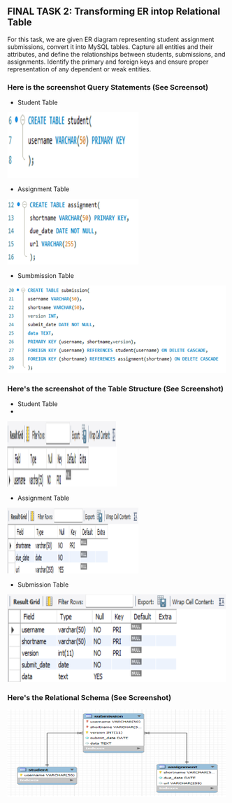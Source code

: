 ## FINAL TASK 2: Transforming ER intop Relational Table

For this task, we are given ER diagram representing student assignment submissions, convert it into MySQL tables. Capture all entities and their attributes, and define the relationships between students, submissions, and assignments. Identify the primary and foreign keys and ensure proper representation of any dependent or weak entities.

### Here is the screenshot Query Statements (See Screensot)

- Student Table

<img src="Images/student_tbl.png" width="300" height="150">

- Assignment Table

<img src="Images/assgnment_tbl.png" width="300" height="150">

- Sumbmission Table

<img src="Images/sub_tbl.png" width="500" height="200">

### Here's the screenshot of the Table Structure (See Screenshot)

- Student Table
- 
<img src="Images/stu_struct.png" alt="Alt Text" width="250" height="150">

- Assignment Table

<img src="Images/assign_struct.png" alt="Alt Text" width="300" height="150">

- Submission Table

<img src="Images/sub_struct.png" alt="Alt Text" width="500" height="200">

### Here's the Relational Schema (See Screenshot)

<img src="Images/relational_ tbl.png" alt="Alt Text" width="500" height="200">
